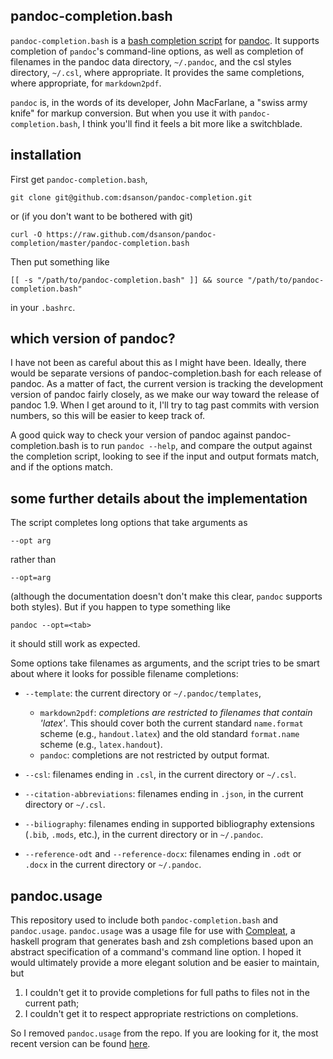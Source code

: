 pandoc-completion.bash
----------------------

`pandoc-completion.bash` is a [bash completion script][] for [pandoc][].
It supports completion of `pandoc`'s command-line options, as well as
completion of filenames in the pandoc data directory, `~/.pandoc`, and
the csl styles directory, `~/.csl`, where appropriate. It provides the
same completions, where appropriate, for `markdown2pdf`.

`pandoc` is, in the words of its developer, John MacFarlane, a "swiss
army knife" for markup conversion. But when you use it with
`pandoc-completion.bash`, I think you'll find it feels a bit more like a
switchblade.

installation
------------

First get `pandoc-completion.bash`,

    git clone git@github.com:dsanson/pandoc-completion.git

or (if you don't want to be bothered with git)

    curl -O https://raw.github.com/dsanson/pandoc-completion/master/pandoc-completion.bash

Then put something like

    [[ -s "/path/to/pandoc-completion.bash" ]] && source "/path/to/pandoc-completion.bash"

in your `.bashrc`.

which version of pandoc?
------------------------

I have not been as careful about this as I might have been. Ideally, there would be separate versions of pandoc-completion.bash for each release of pandoc. As a matter of fact, the current version is tracking the development version of pandoc fairly closely, as we make our way toward the release of pandoc 1.9. When I get around to it, I'll try to tag past commits with version numbers, so this will be easier to keep track of.

A good quick way to check your version of pandoc against pandoc-completion.bash is to run `pandoc --help`, and compare the output against the completion script, looking to see if the input and output formats match, and if the options match.

some further details about the implementation
---------------------------------------------

The script completes long options that take arguments as

    --opt arg

rather than

    --opt=arg

(although the documentation doesn't don't make this clear, `pandoc`
supports both styles). But if you happen to type something like

    pandoc --opt=<tab>

it should still work as expected.

Some options take filenames as arguments, and the script tries to be
smart about where it looks for possible filename completions:

-   `--template`: the current directory or `~/.pandoc/templates`,
    -   `markdown2pdf`: *completions are restricted to filenames that
        contain 'latex'*. This should cover both the current standard
        `name.format` scheme (e.g., `handout.latex`) and the old
        standard `format.name` scheme (e.g., `latex.handout`).
    -   `pandoc`: completions are not restricted by output format.

-   `--csl`: filenames ending in `.csl`, in the current directory or
    `~/.csl`.
-   `--citation-abbreviations`: filenames ending in `.json`, in the
    current directory or `~/.csl`.
-   `--biliography`: filenames ending in supported bibliography
    extensions (`.bib`, `.mods`, etc.), in the current directory or in
    `~/.pandoc`.
-   `--reference-odt` and `--reference-docx`: filenames ending in `.odt`
    or `.docx` in the current directory or `~/.pandoc`.


pandoc.usage
------------

This repository used to include both `pandoc-completion.bash` and
`pandoc.usage`. `pandoc.usage` was a usage file for use with
[Compleat][], a haskell program that generates bash and zsh completions
based upon an abstract specification of a command's command line option.
I hoped it would ultimately provide a more elegant solution and be
easier to maintain, but

1.  I couldn't get it to provide completions for full paths to files not
    in the current path;
2.  I couldn't get it to respect appropriate restrictions on
    completions.

So I removed `pandoc.usage` from the repo. If you are looking for it,
the most recent version can be found [here][].

  [bash completion script]: http://www.hypexr.org/bash_tutorial.php#completion
  [pandoc]: http://johnmacfarlane.net/pandoc/
  [Compleat]: https://github.com/mbrubeck/compleat
  [here]: https://github.com/dsanson/pandoc-completion/commit/72eab2016eafa4957b1cfac07989d4f8ab208e4e

